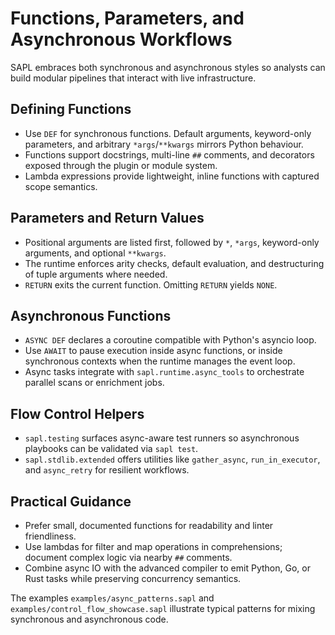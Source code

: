 # Functions, Parameters, and Asynchronous Workflows

SAPL embraces both synchronous and asynchronous styles so analysts can build
modular pipelines that interact with live infrastructure.

## Defining Functions

* Use `DEF` for synchronous functions. Default arguments, keyword-only
  parameters, and arbitrary `*args`/`**kwargs` mirrors Python behaviour.
* Functions support docstrings, multi-line `##` comments, and decorators exposed
  through the plugin or module system.
* Lambda expressions provide lightweight, inline functions with captured scope
  semantics.

## Parameters and Return Values

* Positional arguments are listed first, followed by `*`, `*args`, keyword-only
  arguments, and optional `**kwargs`.
* The runtime enforces arity checks, default evaluation, and destructuring of
  tuple arguments where needed.
* `RETURN` exits the current function. Omitting `RETURN` yields `NONE`.

## Asynchronous Functions

* `ASYNC DEF` declares a coroutine compatible with Python's asyncio loop.
* Use `AWAIT` to pause execution inside async functions, or inside synchronous
  contexts when the runtime manages the event loop.
* Async tasks integrate with `sapl.runtime.async_tools` to orchestrate parallel
  scans or enrichment jobs.

## Flow Control Helpers

* `sapl.testing` surfaces async-aware test runners so asynchronous playbooks can
  be validated via `sapl test`.
* `sapl.stdlib.extended` offers utilities like `gather_async`, `run_in_executor`,
  and `async_retry` for resilient workflows.

## Practical Guidance

* Prefer small, documented functions for readability and linter friendliness.
* Use lambdas for filter and map operations in comprehensions; document complex
  logic via nearby `##` comments.
* Combine async IO with the advanced compiler to emit Python, Go, or Rust tasks
  while preserving concurrency semantics.

The examples `examples/async_patterns.sapl` and `examples/control_flow_showcase.sapl`
illustrate typical patterns for mixing synchronous and asynchronous code.
